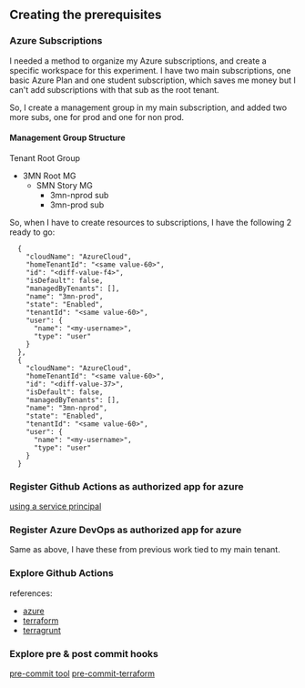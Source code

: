 ## Creating the prerequisites

### Azure Subscriptions
I needed a method to organize my Azure subscriptions, and create a specific workspace for this experiment. I have two main subscriptions, one basic Azure Plan and one student subscription, which saves me money but I can't add subscriptions with that sub as the root tenant.

So, I create a management group in my main subscription, and added two more subs, one for prod and one for non prod.

#### Management Group Structure
Tenant Root Group
- 3MN Root MG
    - SMN Story MG
        - 3mn-nprod sub
        - 3mn-prod sub
        
So, when I have to create resources to subscriptions, I have the following 2 ready to go:
```
  {
    "cloudName": "AzureCloud",
    "homeTenantId": "<same value-60>",
    "id": "<diff-value-f4>",
    "isDefault": false,
    "managedByTenants": [],
    "name": "3mn-prod",
    "state": "Enabled",
    "tenantId": "<same value-60>",
    "user": {
      "name": "<my-username>",
      "type": "user"
    }
  },
  {
    "cloudName": "AzureCloud",
    "homeTenantId": "<same value-60>",
    "id": "<diff-value-37>",
    "isDefault": false,
    "managedByTenants": [],
    "name": "3mn-nprod",
    "state": "Enabled",
    "tenantId": "<same value-60>",
    "user": {
      "name": "<my-username>",
      "type": "user"
    }
  }
```

### Register Github Actions as authorized app for azure
[using a service principal](https://docs.microsoft.com/en-us/azure/developer/github/connect-from-azure?tabs=azure-portal%2Cwindows#create-an-azure-active-directory-application-and-service-principal)

### Register Azure DevOps as authorized app for azure
Same as above, I have these from previous work tied to my main tenant.

### Explore Github Actions
references:
- [azure](https://github.com/marketplace?query=Azure&type=actions)
- [terraform](https://github.com/marketplace/actions/hashicorp-setup-terraform)
- [terragrunt](https://github.com/marketplace/actions/terragrunt-github-actions)

### Explore pre & post commit hooks
[pre-commit tool](https://pre-commit.com/)
[pre-commit-terraform](https://github.com/antonbabenko/pre-commit-terraform)




